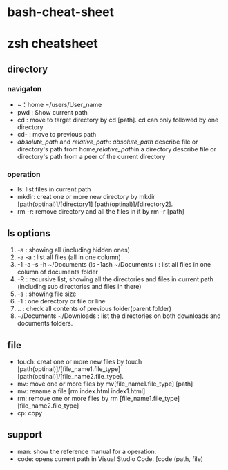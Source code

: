 # bash-cheat-sheet

# zsh cheatsheet

## directory

### navigaton
- ~：home =/users/User_name
- pwd : Show current path
- cd : move to target directory by cd [path]. cd can only followed by one directory
- cd- : move to previous path
- *absolute_path* and *relative_path*: *absolute_path* describe file or directory's path from home,*relative_path*in a directory describe file or directory's path from a peer of the current directory
### operation
- ls: list files in current path
- mkdir: creat one or more new directory by mkdir [path(optinal)]/[directory1] [path(optinal)]/[directory2].
- rm -r: remove directory and all the files in it by rm -r [path]

## ls options
1. -a : showing all (including hidden ones)
2. -a -a : list all files (all in one column)
3. -1 -a -s -h ~/Documents (ls -1ash ~/Documents ) : list all files in one column of documents folder
4. -R : recursive list,  showing all the directories and files in current path (including sub directories and files in there)
5. -s : showing file size 
6. -1 : one derectory or file or line
7. .. : check all contents of previous folder(parent folder)
8. ~/Documents ~/Downloads : list the directories on both downloads and documents folders.


## file
- touch: creat one or more new files by touch  [path(optinal)]/[file_name1.file_type] [path(optinal)]/[file_name2.file_type].
- mv: move one or more files by mv[file_name1.file_type] [path]
- mv: rename a file [rm index.html index1.html]
- rm: remove one or more files by rm [file_name1.file_type] [file_name2.file_type] 
- cp: copy

## support 
- man: show the reference manual for a operation.
- code: opens current path in Visual Studio Code.   [code (path, file)
